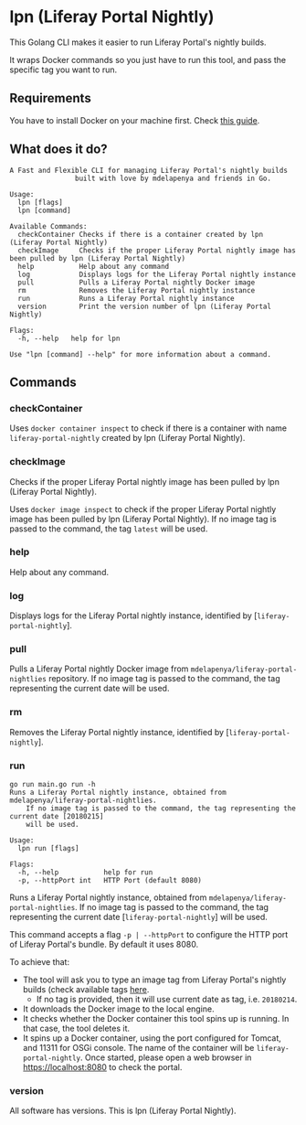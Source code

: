 # lpn (Liferay Portal Nightly)

This Golang CLI makes it easier to run Liferay Portal's nightly builds.

It wraps Docker commands so you just have to run this tool, and pass the specific tag you want to run.

## Requirements

You have to install Docker on your machine first. Check [this guide](https://docs.docker.com/install).

## What does it do?

```shell
A Fast and Flexible CLI for managing Liferay Portal's nightly builds
				built with love by mdelapenya and friends in Go.

Usage:
  lpn [flags]
  lpn [command]

Available Commands:
  checkContainer Checks if there is a container created by lpn (Liferay Portal Nightly)
  checkImage     Checks if the proper Liferay Portal nightly image has been pulled by lpn (Liferay Portal Nightly)
  help           Help about any command
  log            Displays logs for the Liferay Portal nightly instance
  pull           Pulls a Liferay Portal nightly Docker image
  rm             Removes the Liferay Portal nightly instance
  run            Runs a Liferay Portal nightly instance
  version        Print the version number of lpn (Liferay Portal Nightly)

Flags:
  -h, --help   help for lpn

Use "lpn [command] --help" for more information about a command.
```

## Commands

### checkContainer

Uses `docker container inspect` to check if there is a container with name `liferay-portal-nightly` created by lpn (Liferay Portal Nightly).

### checkImage

Checks if the proper Liferay Portal nightly image has been pulled by lpn (Liferay Portal Nightly).

Uses `docker image inspect` to check if the proper Liferay Portal nightly image has been pulled by lpn (Liferay Portal Nightly). If no image tag is passed to the command, the tag `latest` will be used.

### help

Help about any command.

### log

Displays logs for the Liferay Portal nightly instance, identified by [`liferay-portal-nightly`].

### pull

Pulls a Liferay Portal nightly Docker image from `mdelapenya/liferay-portal-nightlies` repository. If no image tag is passed to the command, the tag representing the current date will be used.

### rm

Removes the Liferay Portal nightly instance, identified by [`liferay-portal-nightly`].

### run

```shell
go run main.go run -h
Runs a Liferay Portal nightly instance, obtained from mdelapenya/liferay-portal-nightlies.
	If no image tag is passed to the command, the tag representing the current date [20180215]
	will be used.

Usage:
  lpn run [flags]

Flags:
  -h, --help           help for run
  -p, --httpPort int   HTTP Port (default 8080)
```

Runs a Liferay Portal nightly instance, obtained from `mdelapenya/liferay-portal-nightlies`. If no image tag is passed to the command, the tag representing the current date [`liferay-portal-nightly`] will be used.

This command accepts a flag `-p | --httpPort` to configure the HTTP port of Liferay Portal's bundle. By default it uses 8080.

To achieve that:

- The tool will ask you to type an image tag from Liferay Portal's nightly builds (check available tags [here](https://hub.docker.com/r/mdelapenya/liferay-portal-nightlies/tags/).
  - If no tag is provided, then it will use current date as tag, i.e. `20180214`.
- It downloads the Docker image to the local engine.
- It checks whether the Docker container this tool spins up is running. In that case, the tool deletes it.
- It spins up a Docker container, using the port configured for Tomcat, and 11311 for OSGi console. The name of the container will be `liferay-portal-nightly`. Once started, please open a web browser in [https://localhost:8080](http://localhost:8080) to check the portal.

### version

All software has versions. This is lpn (Liferay Portal Nightly).